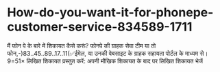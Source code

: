 # How-do-you-want-it-for-phonepe-customer-service-834589-1711
मैं फोन पे के बारे में शिकायत कैसे करूं? फोनपे की ग्राहक सेवा टीम या तो फोन,-)83..45..89..17..11(✅ईमेल, या उनकी वेबसाइट के ग्राहक सहायता पोर्टल के माध्यम से। 9=51× लिखित शिकायत प्रस्तुत करें: अपनी मौखिक शिकायत के बाद  पर लिखित शिकायत भेजें
